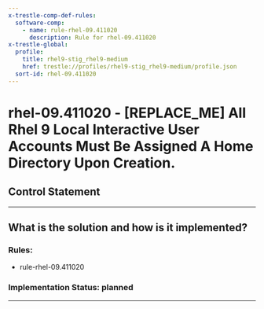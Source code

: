```yaml
---
x-trestle-comp-def-rules:
  software-comp:
    - name: rule-rhel-09.411020
      description: Rule for rhel-09.411020
x-trestle-global:
  profile:
    title: rhel9-stig_rhel9-medium
    href: trestle://profiles/rhel9-stig_rhel9-medium/profile.json
  sort-id: rhel-09.411020
---
```


# rhel-09.411020 - \[REPLACE_ME\] All Rhel 9 Local Interactive User Accounts Must Be Assigned A Home Directory Upon Creation.

## Control Statement

______________________________________________________________________

## What is the solution and how is it implemented?

<!-- For implementation status enter one of: implemented, partial, planned, alternative, not-applicable -->

<!-- Note that the list of rules under ### Rules: is read-only and changes will not be captured after assembly to JSON -->

<!-- Add control implementation description here for control: rhel-09.411020 -->

### Rules:

  - rule-rhel-09.411020

### Implementation Status: planned

______________________________________________________________________
